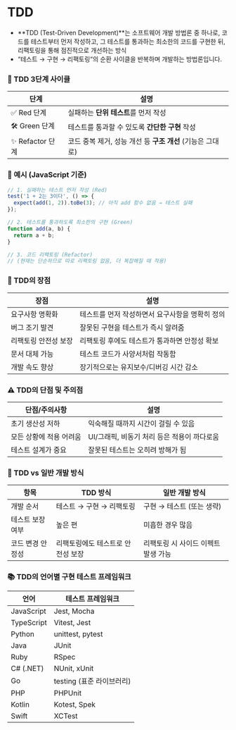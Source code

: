 # TDD

- **TDD (Test-Driven Development)**는 소프트웨어 개발 방법론 중 하나로, 코드를 테스트부터 먼저 작성하고, 그 테스트를 통과하는 최소한의 코드를 구현한 뒤, 리팩토링을 통해 점진적으로 개선하는 방식
- “테스트 → 구현 → 리팩토링“의 순환 사이클을 반복하며 개발하는 방법론입니다.


### 🔁 TDD 3단계 사이클
| 단계             | 설명                                                       |
|------------------|------------------------------------------------------------|
| ✅ Red 단계      | 실패하는 **단위 테스트**를 먼저 작성                       |
| 🛠 Green 단계    | 테스트를 통과할 수 있도록 **간단한 구현** 작성             |
| ✨ Refactor 단계 | 코드 중복 제거, 성능 개선 등 **구조 개선** (기능은 그대로) |


### 🔧 예시 (JavaScript 기준)
```js
// 1. 실패하는 테스트 먼저 작성 (Red)
test('1 + 2는 3이다', () => {
  expect(add(1, 2)).toBe(3); // 아직 add 함수 없음 → 테스트 실패
});

// 2. 테스트를 통과하도록 최소한의 구현 (Green)
function add(a, b) {
  return a + b;
}

// 3. 코드 리팩토링 (Refactor)
// (현재는 단순하므로 따로 리팩토링 없음, 더 복잡해질 때 적용)
```


### 🎯 TDD의 장점
| 장점                   | 설명                                            |
|------------------------|-------------------------------------------------|
| 요구사항 명확화        | 테스트를 먼저 작성하면서 요구사항을 명확히 정의 |
| 버그 조기 발견         | 잘못된 구현을 테스트가 즉시 알려줌              |
| 리팩토링 안전성 보장   | 리팩토링 후에도 테스트가 통과하면 안정성 확보   |
| 문서 대체 가능         | 테스트 코드가 사양서처럼 작동함                 |
| 개발 속도 향상         | 장기적으로는 유지보수/디버깅 시간 감소          |


### ⚠️ TDD의 단점 및 주의점
| 단점/주의사항            | 설명                                          |
|--------------------------|-----------------------------------------------|
| 초기 생산성 저하         | 익숙해질 때까지 시간이 걸릴 수 있음           |
| 모든 상황에 적용 어려움  | UI/그래픽, 비동기 처리 등은 적용이 까다로움   |
| 테스트 설계가 중요       | 잘못된 테스트는 오히려 방해가 됨              |


### 🧪 TDD vs 일반 개발 방식
| 항목             | TDD 방식                          | 일반 개발 방식                      |
|------------------|-----------------------------------|-------------------------------------|
| 개발 순서        | 테스트 → 구현 → 리팩토링          | 구현 → 테스트 (또는 생략)           |
| 테스트 보장 여부 | 높은 편                           | 미흡한 경우 많음                    |
| 코드 변경 안정성 | 리팩토링에도 테스트로 안전성 보장 | 리팩토링 시 사이드 이펙트 발생 가능 |


### 📚 TDD의 언어별 구현 테스트 프레임워크
| 언어        | 테스트 프레임워크        |
|-------------|--------------------------|
| JavaScript  | Jest, Mocha              |
| TypeScript  | Vitest, Jest             |
| Python      | unittest, pytest         |
| Java        | JUnit                    |
| Ruby        | RSpec                    |
| C# (.NET)   | NUnit, xUnit             |
| Go          | testing (표준 라이브러리)|
| PHP         | PHPUnit                  |
| Kotlin      | Kotest, Spek             |
| Swift       | XCTest                   |
